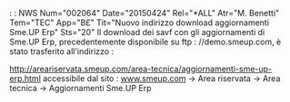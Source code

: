  :  : NWS Num="002064" Date="20150424" Rel="\*ALL" Atr="M. Benetti" Tem="TEC" App="B£" Tit="Nuovo indirizzo download aggiornamenti Sme.UP Erp" Sts="20"
Il download dei savf con gli aggiornamenti di Sme.UP Erp, precedentemente disponibile su ftp : //demo.smeup.com, è stato trasferito all'indirizzo : 

http://areariservata.smeup.com/area-tecnica/aggiornamenti-sme-up-erp.html 
accessibile dal sito : 
www.smeup.com -> Area riservata -> Area tecnica -> Aggiornamenti Sme.UP Erp 